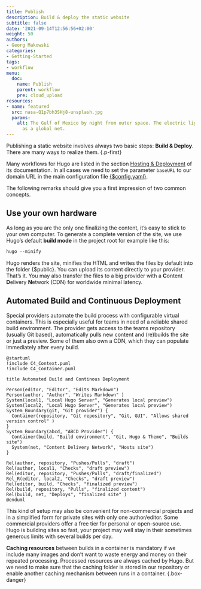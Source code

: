 ```yaml
---
title: Publish
description: Build & deploy the static website
subtitle: false
date: '2021-09-14T12:56:56+02:00'
weight: 50
authors:
- Georg Makowski
categories:
- Getting-Started
tags:
- workflow
menu:
  doc:
    name: Publish
    parent: workflow
    pre: cloud_upload
resources:
- name: featured
  src: nasa-Q1p7bh3SHj8-unsplash.jpg
  params:
    alt: The Gulf of Mexico by night from outer space. The electric lightning appears
      as a global net.
---
```


Publishing a static website involves always two basic steps: **Build & Deploy**. There are many ways to realize them.
{.p-first} <!--more-->

Many workflows for Hugo are listed in the section [Hosting & Deployment][hd] of its documentation. In all cases we need to set the parameter `baseURL` to our domain URL in the main configuration file [{$config.yaml}](/doc/appendix/config/hugoyaml#6).

The following remarks should give you a first impression of two common concepts.

## Use your own hardware

As long as you are the only one finalizing the content, it’s easy to stick to your own computer. To generate a complete version of the site, we use Hugo’s default **build mode** in the project root for example like this:

```md {.left-in}
hugo --minify
```

Hugo renders the site, minifies the HTML and writes the files by default into the folder {$public}. You can upload its content directly to your provider. That’s it. You may also transfer the files to a big provider with a **C**ontent **D**elivery **N**etwork (CDN) for worldwide minimal latency.

## Automated Build and Continuous Deployment

Special providers automate the build process with configurable virtual containers. This is especially useful for teams in need of a reliable shared build environment. The provider gets access to the teams repository (usually Git based), automatically pulls new content and (re)builds the site or just a preview. Some of them also own a CDN, which they can populate immediately after every build.

```kroki {diagram=plantuml padding=two background=white caption="Workflow for some authors and a few editors on a Hugo project" attr=gm}
@startuml
!include C4_Context.puml
!include C4_Container.puml

title Automated Build and Continous Deployment

Person(editor, "Editor", "Edits Markdown")
Person(author, "Author", "Writes Markdown" )
System(local1, "Local Hugo Server", "Generates local preview")
System(local2, "Local Hugo Server", "Generates local preview")
System_Boundary(git, "Git provider") {
  Container(repository, "Git repository", "Git, GUI", "Allows shared version control" )
}
System_Boundary(abcd, "ABCD Provider") {
  Container(build, "Build environment", "Git, Hugo & Theme", "Builds site")
  System(net, "Content Delivery Network", "Hosts site")
}

Rel(author, repository, "Pushes/Pulls", "draft")
Rel(author, local1, "Checks", "draft preview")
Rel(editor, repository, "Pushes/Pulls", "draft/finalized")
Rel_R(editor, local2, "Checks", "draft preview")
Rel(editor, build, "Checks", "finalized preview")
Rel(build, repository, "Pulls", "finalized content")
Rel(build, net, "Deploys", "finalized site" )
@enduml
```

This kind of setup may also be convenient for non-commercial projects and in a simplified form for private sites with only one author/editor. Some commercial providers offer a free tier for personal or open-source use. Hugo is building sites so fast, your project may well stay in their sometimes generous limits with several builds per day.

**Caching resources** between builds in a container is mandatory if we include many images and don’t want to waste energy and money on their repeated processing. Processed resources are always cached by Hugo. But we need to make sure that the caching folder is stored in our repository or enable another caching mechanism between runs in a container.
{.box-danger}

[hd]: https://gohugo.io/hosting-and-deployment/
